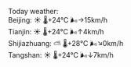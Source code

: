 Today weather:  
Beijing: ☀️ 🌡️+24°C 🌬️→15km/h  
Tianjin: ☀️ 🌡️+24°C 🌬️↑4km/h  
Shijiazhuang: ⛅️  🌡️+28°C 🌬️↘0km/h  
Tangshan: ☀️ 🌡️+24°C 🌬️↓7km/h  
